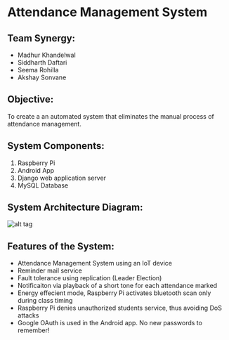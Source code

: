# Attendance Management System
## Team Synergy:
* Madhur Khandelwal
* Siddharth Daftari
* Seema Rohilla
* Akshay Sonvane

## Objective:
To create a an automated system that eliminates the manual process of attendance management.

## System Components:
1. Raspberry Pi 
2. Android App
3. Django web application server
4. MySQL Database

## System Architecture Diagram:

![alt tag](https://github.com/siddharth-daftari/testRepo/blob/master/Architecture_Diagram.png)

## Features of the System:
* Attendance Management System using an IoT device
* Reminder mail service
* Fault tolerance using replication (Leader Election)
* Notificaiton via playback of a short tone for each attendance marked
* Energy effecient mode, Raspberry Pi activates bluetooth scan only during class timing
* Raspberry Pi denies unauthorized students service, thus avoiding DoS attacks
* Google OAuth is used in the Android app. No new passwords to remember! 




  
